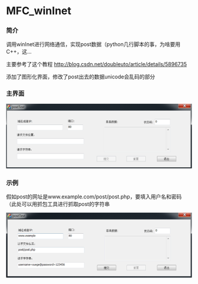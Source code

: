 # MFC_winInet

### 简介

调用winInet进行网络通信，实现post数据（python几行脚本的事，为啥要用C++，这...

主要参考了这个教程 http://blog.csdn.net/doubleuto/article/details/5896735

添加了图形化界面，修改了post出去的数据unicode会乱码的部分


### 主界面

![](/pic//POST.PNG)

### 示例

假如post的网址是www.example.com/post/post.php，要填入用户名和密码（此处可以用抓包工具进行抓取post的字符串

![](/pic//example.PNG)